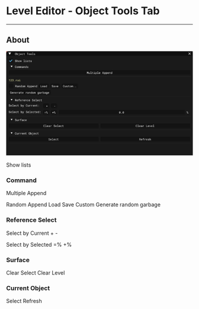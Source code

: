 # Level Editor - Object Tools Tab

___

## About

![alt text](images/object-tools.png)

Show lists

### Command

Multiple Append

Random Append
Load
Save
Custom
Generate random garbage

### Reference Select

Select by Current + -

Select by Selected =% +%

### Surface

Clear Select
Clear Level

### Current Object

Select
Refresh
